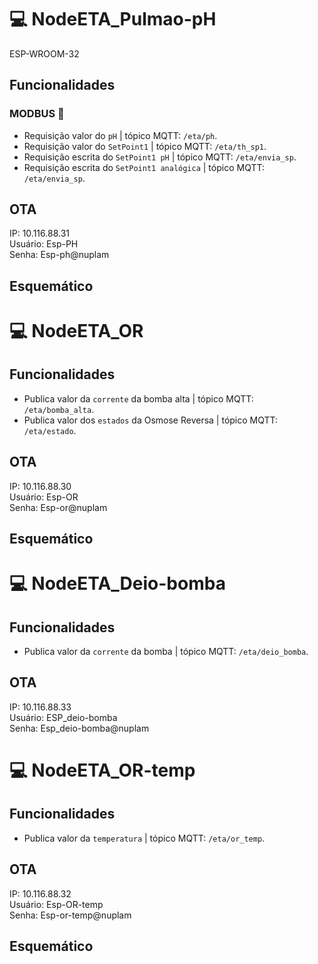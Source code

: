 # 💻 NodeETA_Pulmao-pH
ESP-WROOM-32

##  Funcionalidades
### MODBUS 🔌
* Requisição valor do `pH`                     | tópico MQTT: `/eta/ph`.
* Requisição valor do `SetPoint1`              | tópico MQTT: `/eta/th_sp1`.
* Requisição escrita do `SetPoint1 pH`         | tópico MQTT: `/eta/envia_sp`.
* Requisição escrita do `SetPoint1 analógica`  | tópico MQTT: `/eta/envia_sp`.


## OTA

IP: 10.116.88.31  
Usuário: Esp-PH  
Senha: Esp-ph@nuplam  

## Esquemático


# 💻 NodeETA_OR
##  Funcionalidades

* Publica valor da `corrente` da bomba alta     | tópico MQTT: `/eta/bomba_alta`.
* Publica valor dos `estados` da Osmose Reversa | tópico MQTT: `/eta/estado`.

## OTA

IP: 10.116.88.30  
Usuário: Esp-OR  
Senha: Esp-or@nuplam  

## Esquemático

# 💻 NodeETA_Deio-bomba
##  Funcionalidades
* Publica valor da `corrente` da bomba          | tópico MQTT: `/eta/deio_bomba`.

## OTA

IP: 10.116.88.33  
Usuário: ESP_deio-bomba  
Senha: Esp_deio-bomba@nuplam  

# 💻 NodeETA_OR-temp
##  Funcionalidades

* Publica valor da `temperatura`              | tópico MQTT: `/eta/or_temp`.

## OTA

IP: 10.116.88.32  
Usuário: Esp-OR-temp  
Senha: Esp-or-temp@nuplam  

## Esquemático
